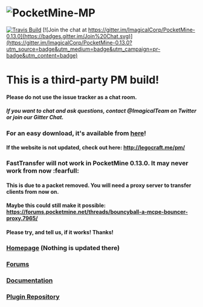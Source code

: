 # ![PocketMine-MP](http://cdn.pocketmine.net/img/PocketMine-MP-h.png)

[![Travis Build](https://travis-ci.org/ImagicalCorp/PocketMine-0.13.0.svg)](https://travis-ci.org/ImagicalCorp/PocketMine-0.13.0)
[![Join the chat at https://gitter.im/ImagicalCorp/PocketMine-0.13.0](https://badges.gitter.im/Join%20Chat.svg)](https://gitter.im/ImagicalCorp/PocketMine-0.13.0?utm_source=badge&utm_medium=badge&utm_campaign=pr-badge&utm_content=badge)

# This is a third-party PM build! 

#### Please do not use the issue tracker as a chat room.
##### If you want to chat and ask questions, contact @ImagicalTeam on Twitter or join our Gitter Chat.

### For an easy download, it's available from <a href="http://pocketmine.minedox.com">here</a>!
#### If the website is not updated, check out here: http://legocraft.me/pm/

### FastTransfer will not work in PocketMine 0.13.0. It may never work from now :fearfull:
#### This is due to a packet removed. You will need a proxy server to transfer clients from now on.
#### Maybe this could still make it possible: https://forums.pocketmine.net/threads/bouncyball-a-mcpe-bouncer-proxy.7965/
#### Please try, and tell us, if it works! Thanks!

### [Homepage](http://www.pocketmine.net/) (Nothing is updated there)

### [Forums](http://forums.pocketmine.net/)

### [Documentation](http://pocketmine-mp.readthedocs.org/)

### [Plugin Repository](http://plugins.pocketmine.net/)
